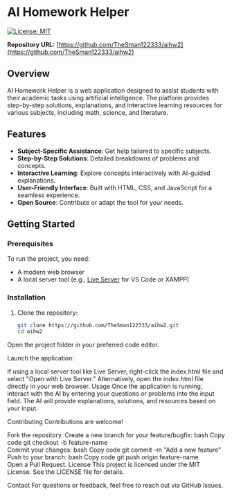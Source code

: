 # AI Homework Helper  
[![License: MIT](https://img.shields.io/badge/License-MIT-yellow.svg)](https://opensource.org/licenses/MIT)  

**Repository URL:** [https://github.com/TheSman122333/aihw2](https://github.com/TheSman122333/aihw2)  

## Overview  

AI Homework Helper is a web application designed to assist students with their academic tasks using artificial intelligence. The platform provides step-by-step solutions, explanations, and interactive learning resources for various subjects, including math, science, and literature.  

## Features  
- **Subject-Specific Assistance**: Get help tailored to specific subjects.  
- **Step-by-Step Solutions**: Detailed breakdowns of problems and concepts.  
- **Interactive Learning**: Explore concepts interactively with AI-guided explanations.  
- **User-Friendly Interface**: Built with HTML, CSS, and JavaScript for a seamless experience.  
- **Open Source**: Contribute or adapt the tool for your needs.  

## Getting Started  

### Prerequisites  
To run the project, you need:  
- A modern web browser  
- A local server tool (e.g., [Live Server](https://marketplace.visualstudio.com/items?itemName=ritwickdey.LiveServer) for VS Code or XAMPP)  

### Installation  
1. Clone the repository:  
   ```bash  
   git clone https://github.com/TheSman122333/aihw2.git  
   cd aihw2  
Open the project folder in your preferred code editor.

Launch the application:

If using a local server tool like Live Server, right-click the index.html file and select "Open with Live Server."
Alternatively, open the index.html file directly in your web browser.
Usage
Once the application is running, interact with the AI by entering your questions or problems into the input field. The AI will provide explanations, solutions, and resources based on your input.

Contributing
Contributions are welcome!

Fork the repository.
Create a new branch for your feature/bugfix:
bash
Copy code
git checkout -b feature-name  
Commit your changes:
bash
Copy code
git commit -m "Add a new feature"  
Push to your branch:
bash
Copy code
git push origin feature-name  
Open a Pull Request.
License
This project is licensed under the MIT License. See the LICENSE file for details.

Contact
For questions or feedback, feel free to reach out via GitHub Issues.